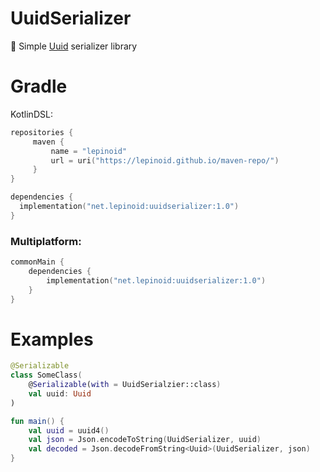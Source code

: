 # UuidSerializer

:book: Simple [Uuid](https://github.com/benasher44/uuid) serializer library

# Gradle

KotlinDSL:

```kotlin
repositories {
     maven { 
         name = "lepinoid"
         url = uri("https://lepinoid.github.io/maven-repo/")
     }
}

dependencies {
  implementation("net.lepinoid:uuidserializer:1.0")
}
```

### Multiplatform:

```kotlin
commonMain {
    dependencies {
        implementation("net.lepinoid:uuidserializer:1.0")
    }
}
```



# Examples

```kotlin
@Serializable
class SomeClass(
    @Serializable(with = UuidSerialzier::class)
    val uuid: Uuid
)
```

```kotlin
fun main() {
    val uuid = uuid4()
    val json = Json.encodeToString(UuidSerializer, uuid)
    val decoded = Json.decodeFromString<Uuid>(UuidSerializer, json)
}
```

